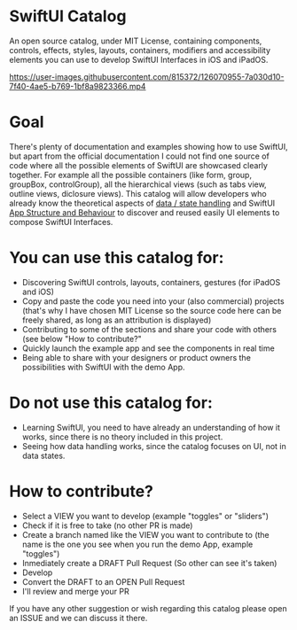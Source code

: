 # SwiftUI Catalog
An open source catalog, under MIT License, containing components, controls, effects, styles, layouts, containers, modifiers and accessibility elements you can use to develop SwiftUI Interfaces in iOS and iPadOS.


https://user-images.githubusercontent.com/815372/126070955-7a030d10-7f40-4ae5-b769-1bf8a9823366.mp4


# Goal
There's plenty of documentation and examples showing how to use SwiftUI, but apart from the official documentation I could not find one source of code where all the possible elements of SwiftUI are showcased clearly together. For example all the possible containers (like form, group, groupBox, controlGroup), all the hierarchical views (such as tabs view, outline views, diclosure views). 
This catalog will allow developers who already know the theoretical aspects of [data / state handling](https://developer.apple.com/documentation/swiftui/state-and-data-flow) and SwiftUI [App Structure and Behaviour](https://developer.apple.com/documentation/swiftui/app-structure-and-behavior) to discover and reused easily UI elements to compose SwiftUI Interfaces.

# You can use this catalog for:
- Discovering SwiftUI controls, layouts, containers, gestures (for iPadOS and iOS)
- Copy and paste the code you need into your (also commercial) projects (that's why I have chosen MIT License so the source code here can be freely shared, as long as an attribution is displayed)
- Contributing to some of the sections and share your code with others (see below "How to contribute?"
- Quickly launch the example app and see the components in real time
- Being able to share with your designers or product owners the possibilities with SwiftUI with the demo App.

# Do not use this catalog for:
- Learning SwiftUI, you need to have already an understanding of how it works, since there is no theory included in this project.
- Seeing how data handling works, since the catalog focuses on UI, not in data states.

# How to contribute?
- Select a VIEW you want to develop (example "toggles" or "sliders")
- Check if it is free to take (no other PR is made)
- Create a branch named like the VIEW you want to contribute to (the name is the one you see when you run the demo App, example "toggles")
- Inmediately create a DRAFT Pull Request (So other can see it's taken)
- Develop
- Convert the DRAFT to an OPEN Pull Request
- I'll review and merge your PR

If you have any other suggestion or wish regarding this catalog please open an ISSUE and we can discuss it there.

